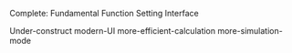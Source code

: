 Complete:
Fundamental Function
Setting Interface

Under-construct
modern-UI
more-efficient-calculation
more-simulation-mode

